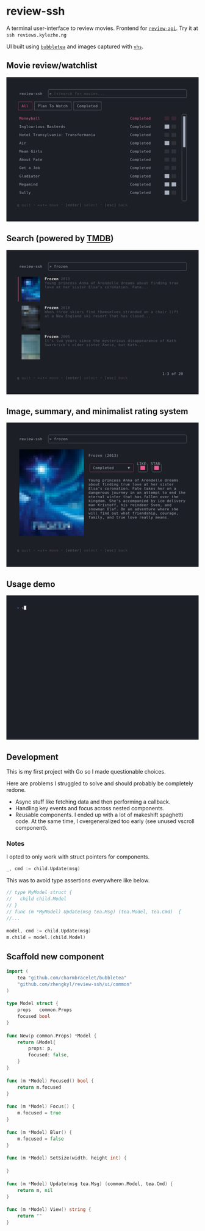 # review-ssh

A terminal user-interface to review movies. Frontend for [`review-api`](https://github.com/zhengkyl/review-api). Try it at `ssh reviews.kylezhe.ng`

UI built using [`bubbletea`](https://github.com/charmbracelet/bubbletea) and images captured with [`vhs`](https://github.com/charmbracelet/vhs).

## Movie review/watchlist

<img alt="movie lists" src="./assets/lists.png"/>

## Search (powered by [TMDB](https://www.themoviedb.org))

<img alt="movie search" src="./assets/search.png"/>

## Image, summary, and minimalist rating system

<img alt="movie details" src="./assets/details.png"/>

## Usage demo

<img alt="usage demo" src="./assets/demo.gif"/>

## Development

This is my first project with Go so I made questionable choices.

Here are problems I struggled to solve and should probably be completely redone.

- Async stuff like fetching data and then performing a callback.
- Handling key events and focus across nested components.
- Reusable components. I ended up with a lot of makeshift spaghetti code. At the same time, I overgeneralized too early (see unused vscroll component).

### Notes

I opted to only work with struct pointers for components.

```go
_, cmd := child.Update(msg)
```

This was to avoid type assertions everywhere like below.

```go
// type MyModel struct {
//   child child.Model
// }
// func (m *MyModel) Update(msg tea.Msg) (tea.Model, tea.Cmd)  {
//...

model, cmd := child.Update(msg)
m.child = model.(child.Model)
```

## Scaffold new component

```go
import (
	tea "github.com/charmbracelet/bubbletea"
	"github.com/zhengkyl/review-ssh/ui/common"
)

type Model struct {
	props 	common.Props
	focused bool
}

func New(p common.Props) *Model {
	return &Model{
		props: p,
		focused: false,
	}
}

func (m *Model) Focused() bool {
	return m.focused
}

func (m *Model) Focus() {
	m.focused = true
}

func (m *Model) Blur() {
	m.focused = false
}

func (m *Model) SetSize(width, height int) {

}

func (m *Model) Update(msg tea.Msg) (common.Model, tea.Cmd) {
	return m, nil
}

func (m *Model) View() string {
	return ""
}
```
